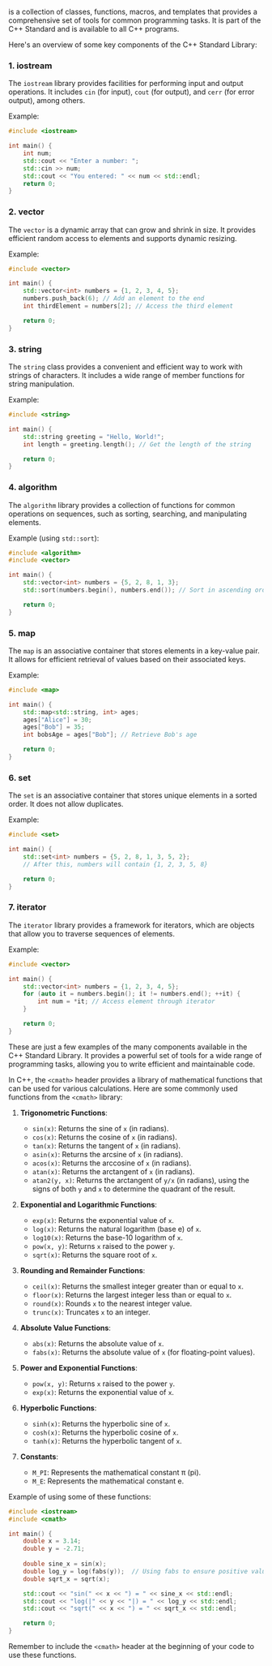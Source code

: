  is a collection of classes, functions, macros, and templates that provides a comprehensive set of tools for common programming tasks. It is part of the C++ Standard and is available to all C++ programs.

Here's an overview of some key components of the C++ Standard Library:

### 1. **iostream**

The `iostream` library provides facilities for performing input and output operations. It includes `cin` (for input), `cout` (for output), and `cerr` (for error output), among others.

Example:
```cpp
#include <iostream>

int main() {
    int num;
    std::cout << "Enter a number: ";
    std::cin >> num;
    std::cout << "You entered: " << num << std::endl;
    return 0;
}
```

### 2. **vector**

The `vector` is a dynamic array that can grow and shrink in size. It provides efficient random access to elements and supports dynamic resizing.

Example:
```cpp
#include <vector>

int main() {
    std::vector<int> numbers = {1, 2, 3, 4, 5};
    numbers.push_back(6); // Add an element to the end
    int thirdElement = numbers[2]; // Access the third element

    return 0;
}
```

### 3. **string**

The `string` class provides a convenient and efficient way to work with strings of characters. It includes a wide range of member functions for string manipulation.

Example:
```cpp
#include <string>

int main() {
    std::string greeting = "Hello, World!";
    int length = greeting.length(); // Get the length of the string

    return 0;
}
```

### 4. **algorithm**

The `algorithm` library provides a collection of functions for common operations on sequences, such as sorting, searching, and manipulating elements.

Example (using `std::sort`):
```cpp
#include <algorithm>
#include <vector>

int main() {
    std::vector<int> numbers = {5, 2, 8, 1, 3};
    std::sort(numbers.begin(), numbers.end()); // Sort in ascending order

    return 0;
}
```

### 5. **map**

The `map` is an associative container that stores elements in a key-value pair. It allows for efficient retrieval of values based on their associated keys.

Example:
```cpp
#include <map>

int main() {
    std::map<std::string, int> ages;
    ages["Alice"] = 30;
    ages["Bob"] = 35;
    int bobsAge = ages["Bob"]; // Retrieve Bob's age

    return 0;
}
```

### 6. **set**

The `set` is an associative container that stores unique elements in a sorted order. It does not allow duplicates.

Example:
```cpp
#include <set>

int main() {
    std::set<int> numbers = {5, 2, 8, 1, 3, 5, 2};
    // After this, numbers will contain {1, 2, 3, 5, 8}

    return 0;
}
```

### 7. **iterator**

The `iterator` library provides a framework for iterators, which are objects that allow you to traverse sequences of elements.

Example:
```cpp
#include <vector>

int main() {
    std::vector<int> numbers = {1, 2, 3, 4, 5};
    for (auto it = numbers.begin(); it != numbers.end(); ++it) {
        int num = *it; // Access element through iterator
    }

    return 0;
}
```

These are just a few examples of the many components available in the C++ Standard Library. It provides a powerful set of tools for a wide range of programming tasks, allowing you to write efficient and maintainable code.


In C++, the `<cmath>` header provides a library of mathematical functions that can be used for various calculations. Here are some commonly used functions from the `<cmath>` library:

1. **Trigonometric Functions**:

   - `sin(x)`: Returns the sine of `x` (in radians).
   - `cos(x)`: Returns the cosine of `x` (in radians).
   - `tan(x)`: Returns the tangent of `x` (in radians).
   - `asin(x)`: Returns the arcsine of `x` (in radians).
   - `acos(x)`: Returns the arccosine of `x` (in radians).
   - `atan(x)`: Returns the arctangent of `x` (in radians).
   - `atan2(y, x)`: Returns the arctangent of `y/x` (in radians), using the signs of both `y` and `x` to determine the quadrant of the result.

2. **Exponential and Logarithmic Functions**:

   - `exp(x)`: Returns the exponential value of `x`.
   - `log(x)`: Returns the natural logarithm (base e) of `x`.
   - `log10(x)`: Returns the base-10 logarithm of `x`.
   - `pow(x, y)`: Returns `x` raised to the power `y`.
   - `sqrt(x)`: Returns the square root of `x`.

3. **Rounding and Remainder Functions**:

   - `ceil(x)`: Returns the smallest integer greater than or equal to `x`.
   - `floor(x)`: Returns the largest integer less than or equal to `x`.
   - `round(x)`: Rounds `x` to the nearest integer value.
   - `trunc(x)`: Truncates `x` to an integer.

4. **Absolute Value Functions**:

   - `abs(x)`: Returns the absolute value of `x`.
   - `fabs(x)`: Returns the absolute value of `x` (for floating-point values).

5. **Power and Exponential Functions**:

   - `pow(x, y)`: Returns `x` raised to the power `y`.
   - `exp(x)`: Returns the exponential value of `x`.

6. **Hyperbolic Functions**:

   - `sinh(x)`: Returns the hyperbolic sine of `x`.
   - `cosh(x)`: Returns the hyperbolic cosine of `x`.
   - `tanh(x)`: Returns the hyperbolic tangent of `x`.

7. **Constants**:

   - `M_PI`: Represents the mathematical constant π (pi).
   - `M_E`: Represents the mathematical constant e.

Example of using some of these functions:

```cpp
#include <iostream>
#include <cmath>

int main() {
    double x = 3.14;
    double y = -2.71;
    
    double sine_x = sin(x);
    double log_y = log(fabs(y));  // Using fabs to ensure positive value for log
    double sqrt_x = sqrt(x);

    std::cout << "sin(" << x << ") = " << sine_x << std::endl;
    std::cout << "log(|" << y << "|) = " << log_y << std::endl;
    std::cout << "sqrt(" << x << ") = " << sqrt_x << std::endl;

    return 0;
}
```

Remember to include the `<cmath>` header at the beginning of your code to use these functions.
